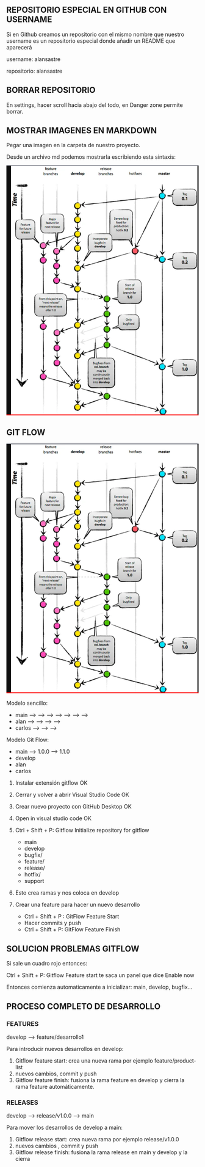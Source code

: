 

## REPOSITORIO ESPECIAL EN GITHUB CON USERNAME

Si en Github creamos un repositorio con el mismo nombre que nuestro username es un repositorio especial donde añadir un README que aparecerá

username: alansastre

repositorio: alansastre

##  BORRAR REPOSITORIO

En settings, hacer scroll hacia abajo del todo, en Danger zone permite borrar.


## MOSTRAR IMAGENES EN MARKDOWN

Pegar una imagen en la carpeta de nuestro proyecto.

Desde un archivo md podemos mostrarla escribiendo esta sintaxis:


![Hola mundo](image.png)

## GIT FLOW

![Modelo Git Glow](image.png)


Modelo sencillo:

* main --> --> --> --> --> --> --> 
* alan --> --> --> --> 
* carlos --> --> --> 

Modelo Git Flow:

* main --> 1.0.0 --> 1.1.0
* develop
* alan
* carlos


1. Instalar extensión gitflow OK
2. Cerrar y volver a abrir Visual Studio Code OK
3. Crear nuevo proyecto con GitHub Desktop OK
4. Open in visual studio code OK
3. Ctrl + Shift + P: Gitflow Initialize repository for gitflow
    * main
    * develop
    * bugfix/
    * feature/
    * release/
    * hotfix/
    * support

4. Esto crea ramas y nos coloca en develop
5. Crear una feature para hacer un nuevo desarrollo
    * Ctrl + Shift + P : GitFlow Feature Start
    * Hacer commits y push
    * Ctrl + Shift + P: GitFlow Feature Finish


## SOLUCION PROBLEMAS GITFLOW

Si sale un cuadro rojo entonces:

Ctrl + Shift + P: Gitflow Feature start te saca un panel que dice Enable now

Entonces comienza automaticamente a inicializar: main, develop, bugfix...

## PROCESO COMPLETO DE DESARROLLO 

### FEATURES

develop --> feature/desarrollo1 

Para introducir nuevos desarrollos en develop:

1. Gitflow feature start: crea una nueva rama por ejemplo feature/product-list
2. nuevos cambios, commit y push
3. Gitflow feature finish: fusiona la rama feature en develop y cierra la rama feature automáticamente.

### RELEASES

develop --> release/v1.0.0 --> main

Para mover los desarrollos de develop a main:

1. Gitflow release start: crea nueva rama por ejemplo release/v1.0.0
2. nuevos cambios , commit y push
3. Gitflow release finish: fusiona la rama release en main y develop y la cierra